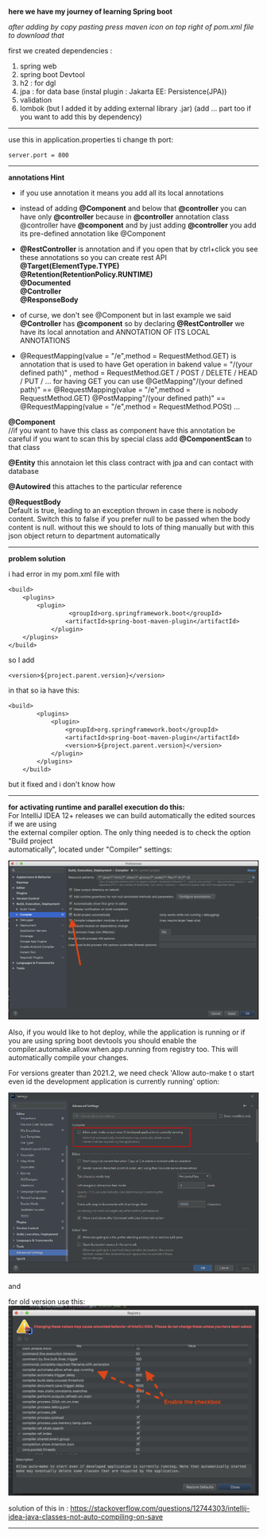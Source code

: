 **here we have my journey of learning Spring boot**

_after adding by copy pasting press maven icon on top right of pom.xml file to download that_


first we created dependencies :

1. spring web
2. spring boot Devtool
3. h2                    : for dgl
4. jpa                   : for data base  (instal plugin : Jakarta EE: Persistence ​(JPA))
5. validation     
6. lombok                 (but I added it by adding external library .jar) (add <Bulid> <plugings> ... <plugings> <Bulid> part too if you want to add this by dependency)

************************************************************************************************************************
use this in application.properties ti change th port:

    server.port = 800 
************************************************************************************************************************

**annotations Hint**



* if you use annotation it means you  add all its local annotations 


* instead of adding **@Component** and below that **@controller**
you can have only **@controller** 
because
in **@controller** annotation class @controller have **@component** and by just adding **@controller** you add its pre-defined
annotation like @Component




* **@RestController** is annotation and if you open that by ctrl+click you see these annotations
so you can create rest API
**@Target(ElementType.TYPE)**  
**@Retention(RetentionPolicy.RUNTIME)**  
**@Documented**   
**@Controller**   
**@ResponseBody**     

* of curse, we don't see @Component but in last example we said **@Controller** has **@component** so
by declaring **@RestController** we have its local annotation and ANNOTATION OF ITS LOCAL ANNOTATIONS





* @RequestMapping(value = "/e",method = RequestMethod.GET) is annotation that is used to have Get operation in bakend
  value = "/(your defined path)" , method = RequestMethod.GET / POST / DELETE / HEAD / PUT / ...
for having GET you can use 
@GetMapping"/(your defined path)" == @RequestMapping(value = "/e",method = RequestMethod.GET)
@PostMapping"/(your defined path)" == @RequestMapping(value = "/e",method = RequestMethod.POSt)
...    


**@Component**   
//if you want to have this class as component have this annotation
be careful if you want to scan this by special class add **@ComponentScan** to that class

**@Entity**
this annotaion let this class contract with jpa and can contact with database

**@Autowired**
this attaches to the particular reference

**@RequestBody**    
Default is true, leading to an exception thrown in case there is nobody content.
Switch this to false if you prefer null to be passed when the body content is null.
without this we should to lots of thing manually but with this json object return to department automatically


************************************************************************************************************************

**problem solution**




i had error in my pom.xml file with

    <build>
        <plugins>
            <plugin>
                     <groupId>org.springframework.boot</groupId>
                    <artifactId>spring-boot-maven-plugin</artifactId>
                </plugin>
        </plugins>
    </build>

so I add
    
    <version>${project.parent.version}</version>

in that so ia have this:

    <build>
    		<plugins>
    			<plugin>
	    			<groupId>org.springframework.boot</groupId>
	    			<artifactId>spring-boot-maven-plugin</artifactId>
	    			<version>${project.parent.version}</version>
	    		</plugin>
	    	</plugins>
	    </build>

but it fixed and i don't know how

********************************
**for activating runtime and parallel execution do this:**     
For IntelliJ IDEA 12+ releases we can build automatically the edited sources if we are using    
the external compiler option. The only thing needed is to check the option "Build project   
automatically", located under "Compiler" settings:   

![img.png](pics/img.png)


Also, if you would like to hot deploy, while the application is running or 
if you are using spring boot devtools you should enable the compiler.automake.allow.when.app.running from registry too. This will automatically compile your changes.

For versions greater than 2021.2, we need check 'Allow auto-make t o 
start even id the development application is currently running' option:

![img_1.png](pics/img_1.png)

and 

for old version use this:
![img_2.png](pics/img_2.png)


solution of this in :
https://stackoverflow.com/questions/12744303/intellij-idea-java-classes-not-auto-compiling-on-save




********************************
